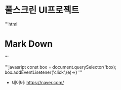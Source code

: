 # 풀스크린 UI프로젝트

'''html

<body>
  <main>
    <h1>Mark Down</h1>
  </main>
</body>
'''

'''javasript
const box = document.querySelector('box);
box.addEventLisetener('click',(e)=>)
'''

- 네이버: <https://naver.com/>
